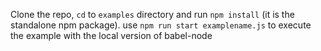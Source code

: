 Clone the repo, `cd` to `examples` directory and run `npm install` (it is the standalone npm
package). use `npm run start examplename.js` to execute the example with the local version of
babel-node
